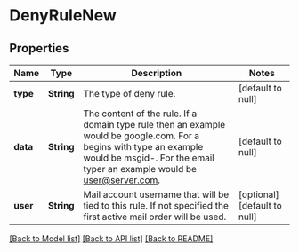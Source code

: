 # DenyRuleNew
## Properties

| Name | Type | Description | Notes |
|------------ | ------------- | ------------- | -------------|
| **type** | **String** | The type of deny rule. | [default to null] |
| **data** | **String** | The content of the rule.  If a domain type rule then an example would be google.com. For a begins with type an example would be msgid-.  For the email typer an example would be user@server.com. | [default to null] |
| **user** | **String** | Mail account username that will be tied to this rule.  If not specified the first active mail order will be used. | [optional] [default to null] |

[[Back to Model list]](../README.md#documentation-for-models) [[Back to API list]](../README.md#documentation-for-api-endpoints) [[Back to README]](../README.md)

